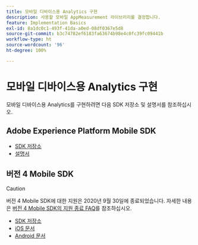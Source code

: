 ```yaml
---
title: 모바일 디바이스용 Analytics 구현
description: 사용할 모바일 AppMeasurement 라이브러리를 결정합니다.
feature: Implementation Basics
exl-id: 8a1dc0c1-493f-41da-a0ed-08df0367e5d8
source-git-commit: b3c74782ef6183fa63674b98e4c0fc39fc09441b
workflow-type: ht
source-wordcount: '96'
ht-degree: 100%

---
```


# 모바일 디바이스용 Analytics 구현

모바일 디바이스용 Analytics를 구현하려면 다음 SDK 저장소 및 설명서를 참조하십시오.

## Adobe Experience Platform Mobile SDK

* [SDK 저장소](https://github.com/Adobe-Marketing-Cloud/aep-sdks-documentation)
* [설명서](https://aep-sdks.gitbook.io/docs/)

## 버전 4 Mobile SDK

>[!CAUTION]
>
>버전 4 Mobile SDK에 대한 지원은 2020년 9월 30일에 종료되었습니다. 자세한 내용은 [버전 4 Mobile SDK의 지원 종료 FAQ](https://aep-sdks.gitbook.io/docs/version-4-sdk-end-of-support-faq)를 참조하십시오.

* [SDK 저장소](https://github.com/Adobe-Marketing-Cloud/mobile-services/tree/master/sdks)
* [iOS 문서](https://experienceleague.adobe.com/docs/mobile-services/ios/overview.html?lang=ko-KR)
* [Android 문서](https://experienceleague.adobe.com/docs/mobile-services/android/overview.html?lang=ko-KR)

